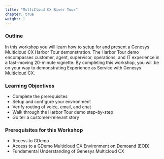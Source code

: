```yaml
---
title: "MultiCloud CX River Tour"
chapter: true
weight: 1
---
```

### Outline
In this workshop you will learn how to setup for and present a Genesys Multicloud CX Harbor Tour demonstration.  The Harbor Tour demo encompasses customer, agent, supervisor, operations, and IT experience in a fast-moving 20-minute vignette.  By completing this workshop, you will be on your way to demonstrating Experience as Service with Genesys Multicloud CX.  

### Learning Objectives
- Complete the prerequisites
- Setup and configure your environment
- Verify routing of voice, email, and chat
- Walk through the Harbor Tour demo step-by-step
- Go tell a customer-relevant story

### Prerequisites for this Workshop 
- Access to GDemo
- Access to a GDemo Multicloud CX Environment on Demoand (EOD)
- Fundamental Understanding of Genesys Multicloud CX


